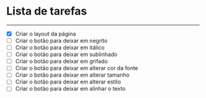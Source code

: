 # Lista de tarefas

---

* [x] Criar o layout da página 
* [ ] Criar o botão para deixar em negrito
* [ ] Criar o botão para deixar em itálico
* [ ] Criar o botão para deixar em sublinhado
* [ ] Criar o botão para deixar em grifado
* [ ] Criar o botão para deixar em alterar cor da fonte
* [ ] Criar o botão para deixar em alterar tamanho 
* [ ] Criar o botão para deixar em alterar estilo
* [ ] Criar o botão para deixar em alinhar o texto
